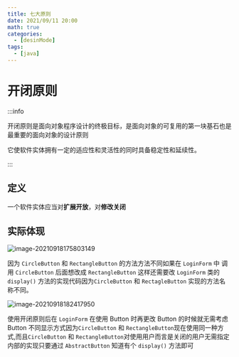 ```yaml
---
title: 七大原则
date: 2021/09/11 20:00
math: true
categories:
  - [desinMode]
tags:
  - [java]
---
```


# 开闭原则

:::info

开闭原则是面向对象程序设计的终极目标，是面向对象的可复用的第一块基石也是最重要的面向对象的设计原则

它使软件实体拥有一定的适应性和灵活性的同时具备稳定性和延续性。

:::

## 定义

一个软件实体应当对**扩展开放**，对**修改关闭**

## 实际体现

![image-20210918175803149](https://cdn.jsdelivr.net/gh/xiaou66/picture@master/image/1631959904754image-20210918175803149.png)

因为 `CircleButton` 和 `RectangleButton` 的方法方法不同如果在 `LoginForm`  中 调用 `CircleButton` 后面想改成 `RectangleButton`   这样还需要改 `LoginForm` 类的 `display()` 方法的实现代码因为`CircleButton` 和 `RectagleButton` 实现的方法名称不同。

![image-20210918182417950](https://cdn.jsdelivr.net/gh/xiaou66/picture@master/image/1631960660737image-20210918182417950.png)

使用开闭原则后在 `LoginForm` 在使用 Button 时再更改 Button 的时候就无需考虑 Button 不同显示方式因为`CircleButton` 和 `RectangleButton`现在使用同一种方式,而且`CircleButton` 和 `RectangleButton`对使用用户而言是关闭的用户无需指定内部的实现只要通过 `AbstractButton` 知道有个 `display()` 方法即可
